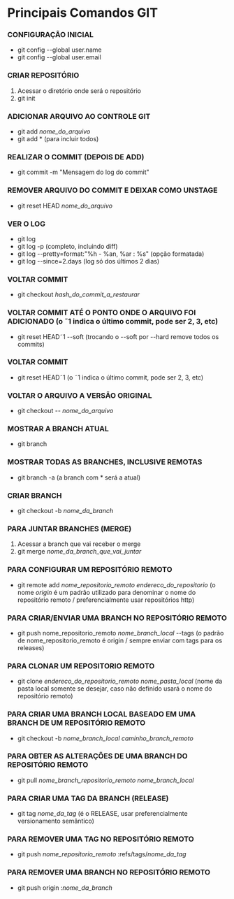 # Principais Comandos GIT

### CONFIGURAÇÃO INICIAL
- git config --global user.name
- git config --global user.email

### CRIAR REPOSITÓRIO
1) Acessar o diretório onde será o repositório
2) git init

### ADICIONAR ARQUIVO AO CONTROLE GIT
- git add *nome_do_arquivo*
- git add *
(para incluir todos)

### REALIZAR O COMMIT (DEPOIS DE ADD)
- git commit -m "Mensagem do log do commit"

### REMOVER ARQUIVO DO COMMIT E DEIXAR COMO UNSTAGE
- git reset HEAD *nome_do_arquivo*

### VER O LOG
- git log
- git log -p (completo, incluindo diff)
- git log --pretty=format:"%h - %an, %ar : %s" (opção formatada)
- git log --since=2.days (log só dos últimos 2 dias)

### VOLTAR COMMIT
- git checkout *hash_do_commit_a_restaurar*

### VOLTAR COMMIT ATÉ O PONTO ONDE O ARQUIVO FOI ADICIONADO (o ˜1 indica o último commit, pode ser 2, 3, etc)
- git reset HEAD˜1 --soft (trocando o --soft por --hard remove todos os commits)

### VOLTAR COMMIT
- git reset HEAD˜1 (o ˜1 indica o último commit, pode ser 2, 3, etc)

### VOLTAR O ARQUIVO A VERSÃO ORIGINAL
- git checkout -- *nome_do_arquivo*

### MOSTRAR A BRANCH ATUAL
- git branch

### MOSTRAR TODAS AS BRANCHES, INCLUSIVE REMOTAS
- git branch -a (a branch com * será a atual)

### CRIAR BRANCH
- git checkout -b *nome_da_branch*

### PARA JUNTAR BRANCHES (MERGE)
1) Acessar a branch que vai receber o merge
2) git merge *nome_da_branch_que_vai_juntar*

### PARA CONFIGURAR UM REPOSITÓRIO REMOTO
- git remote add *nome_repositorio_remoto* *endereco_do_repositorio*
(o nome *origin* é um padrão utilizado para denominar o nome do repositório remoto / preferencialmente usar repositórios http)

### PARA CRIAR/ENVIAR UMA BRANCH NO REPOSITÓRIO REMOTO
- git push nome_repositorio_remoto *nome_branch_local* --tags (o padrão de nome_repositorio_remoto é origin / sempre enviar com tags para os releases)

### PARA CLONAR UM REPOSITORIO REMOTO
- git clone *endereco_do_repositorio_remoto* *nome_pasta_local* (nome da pasta local somente se desejar, caso não definido usará o nome do repositório remoto)

### PARA CRIAR UMA BRANCH LOCAL BASEADO EM UMA BRANCH DE UM REPOSITÓRIO REMOTO
- git checkout -b *nome_branch_local* *caminho_branch_remoto*

### PARA OBTER AS ALTERAÇÕES DE UMA BRANCH DO REPOSITÓRIO REMOTO
- git pull *nome_branch_repositorio_remoto* *nome_branch_local*

### PARA CRIAR UMA TAG DA BRANCH (RELEASE)
- git tag *nome_da_tag* (é o RELEASE, usar preferencialmente versionamento semântico)

### PARA REMOVER UMA TAG NO REPOSITÓRIO REMOTO
- git push *nome_repositorio_remoto* :refs/tags/*nome_da_tag*

### PARA REMOVER UMA BRANCH NO REPOSITÓRIO REMOTO
- git push origin :*nome_da_branch*
